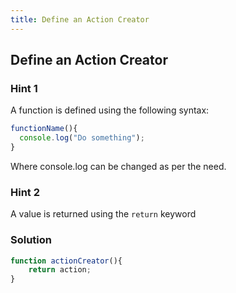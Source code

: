 ```yaml
---
title: Define an Action Creator
---
```

## Define an Action Creator

### Hint 1

A function is defined using the following syntax:

````javascript
functionName(){
  console.log("Do something");
}
````

Where console.log can be changed as per the need.

### Hint 2

A value is returned using the ```` return ```` keyword

### Solution

````javascript
function actionCreator(){
    return action;
}
````
